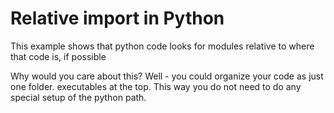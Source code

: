 # Relative import in Python

This example shows that python code looks for modules relative to where that code is, if possible

Why would you care about this?
Well - you could organize your code as just one folder. executables at the top.
This way you do not need to do any special setup of the python path.
